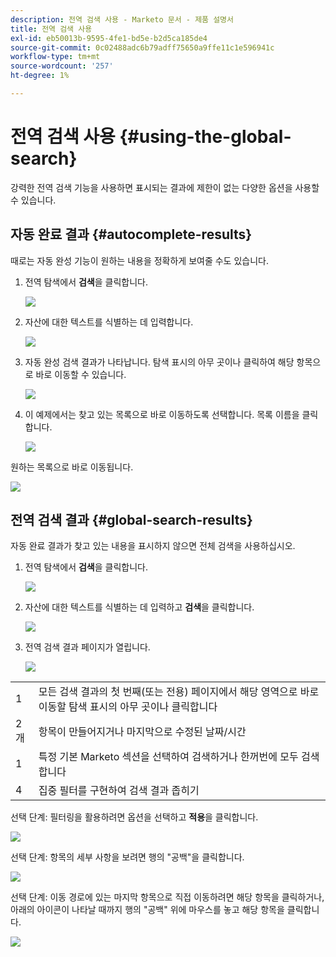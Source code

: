 ```yaml
---
description: 전역 검색 사용 - Marketo 문서 - 제품 설명서
title: 전역 검색 사용
exl-id: eb50013b-9595-4fe1-bd5e-b2d5ca185de4
source-git-commit: 0c02488adc6b79adff75650a9ffe11c1e596941c
workflow-type: tm+mt
source-wordcount: '257'
ht-degree: 1%

---
```


# 전역 검색 사용 {#using-the-global-search}

강력한 전역 검색 기능을 사용하면 표시되는 결과에 제한이 없는 다양한 옵션을 사용할 수 있습니다.

## 자동 완료 결과 {#autocomplete-results}

때로는 자동 완성 기능이 원하는 내용을 정확하게 보여줄 수도 있습니다.

1. 전역 탐색에서 **검색**&#x200B;을 클릭합니다.

   ![](assets/using-the-global-search-1.png)

1. 자산에 대한 텍스트를 식별하는 데 입력합니다.

   ![](assets/using-the-global-search-2.png)

1. 자동 완성 검색 결과가 나타납니다. 탐색 표시의 아무 곳이나 클릭하여 해당 항목으로 바로 이동할 수 있습니다.

   ![](assets/using-the-global-search-3.png)

1. 이 예제에서는 찾고 있는 목록으로 바로 이동하도록 선택합니다. 목록 이름을 클릭합니다.

   ![](assets/using-the-global-search-4.png)

원하는 목록으로 바로 이동됩니다.

![](assets/using-the-global-search-5.png)

## 전역 검색 결과 {#global-search-results}

자동 완료 결과가 찾고 있는 내용을 표시하지 않으면 전체 검색을 사용하십시오.

1. 전역 탐색에서 **검색**&#x200B;을 클릭합니다.

   ![](assets/using-the-global-search-6.png)

1. 자산에 대한 텍스트를 식별하는 데 입력하고 **검색**&#x200B;을 클릭합니다.

   ![](assets/using-the-global-search-7.png)

1. 전역 검색 결과 페이지가 열립니다.

   ![](assets/using-the-global-search-8.png)

<table> 
 <tbody>
  <tr>
   <td>1</td> 
   <td>모든 검색 결과의 첫 번째(또는 전용) 페이지에서 해당 영역으로 바로 이동할 탐색 표시의 아무 곳이나 클릭합니다</td> 
  </tr>
  <tr>
   <td>2개</td> 
   <td>항목이 만들어지거나 마지막으로 수정된 날짜/시간</td> 
  </tr>
  <tr>
   <td>1</td> 
   <td>특정 기본 Marketo 섹션을 선택하여 검색하거나 한꺼번에 모두 검색합니다</td> 
  </tr>
  <tr>
   <td>4</td> 
   <td>집중 필터를 구현하여 검색 결과 좁히기</td> 
  </tr>
 </tbody>
</table>

선택 단계: 필터링을 활용하려면 옵션을 선택하고 **적용**&#x200B;을 클릭합니다.

![](assets/using-the-global-search-9.png)

선택 단계: 항목의 세부 사항을 보려면 행의 &quot;공백&quot;을 클릭합니다.

![](assets/using-the-global-search-10.png)

선택 단계: 이동 경로에 있는 마지막 항목으로 직접 이동하려면 해당 항목을 클릭하거나, 아래의 아이콘이 나타날 때까지 행의 &quot;공백&quot; 위에 마우스를 놓고 해당 항목을 클릭합니다.

![](assets/using-the-global-search-11.png)
